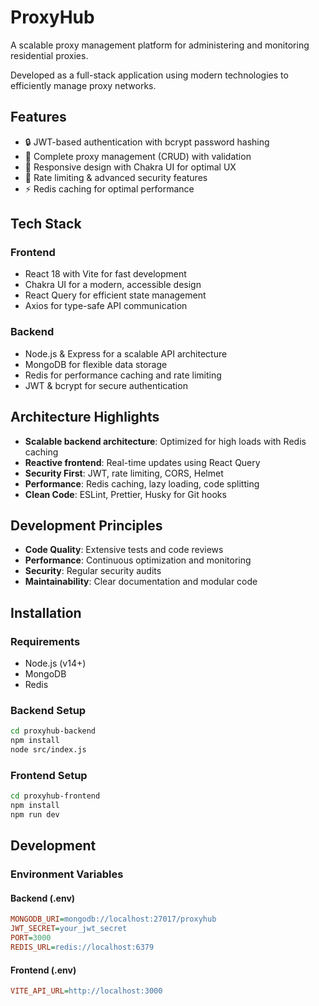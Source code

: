 # ProxyHub

A scalable proxy management platform for administering and monitoring residential proxies.

Developed as a full-stack application using modern technologies to efficiently manage proxy networks.

## Features

- 🔒 JWT-based authentication with bcrypt password hashing
- 🔄 Complete proxy management (CRUD) with validation
- 📱 Responsive design with Chakra UI for optimal UX
- 🚦 Rate limiting & advanced security features
- ⚡ Redis caching for optimal performance

## Tech Stack

### Frontend

- React 18 with Vite for fast development
- Chakra UI for a modern, accessible design
- React Query for efficient state management
- Axios for type-safe API communication

### Backend

- Node.js & Express for a scalable API architecture
- MongoDB for flexible data storage
- Redis for performance caching and rate limiting
- JWT & bcrypt for secure authentication


## Architecture Highlights

- **Scalable backend architecture**: Optimized for high loads with Redis caching
- **Reactive frontend**: Real-time updates using React Query
- **Security First**: JWT, rate limiting, CORS, Helmet
- **Performance**: Redis caching, lazy loading, code splitting
- **Clean Code**: ESLint, Prettier, Husky for Git hooks

## Development Principles

- **Code Quality**: Extensive tests and code reviews
- **Performance**: Continuous optimization and monitoring
- **Security**: Regular security audits
- **Maintainability**: Clear documentation and modular code

## Installation

### Requirements

- Node.js (v14+)
- MongoDB
- Redis

### Backend Setup
```bash
cd proxyhub-backend
npm install
node src/index.js
```

### Frontend Setup
```bash
cd proxyhub-frontend
npm install
npm run dev
```

## Development

### Environment Variables

#### Backend (.env)
```ini
MONGODB_URI=mongodb://localhost:27017/proxyhub
JWT_SECRET=your_jwt_secret
PORT=3000
REDIS_URL=redis://localhost:6379
```

#### Frontend (.env)
```ini
VITE_API_URL=http://localhost:3000
```

